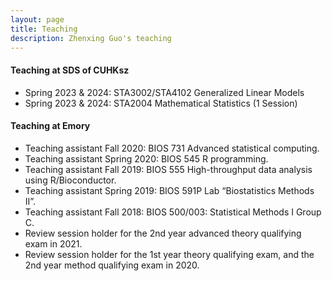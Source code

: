```yaml
---
layout: page
title: Teaching
description: Zhenxing Guo's teaching
---
```


#### Teaching at SDS of CUHKsz 
 - Spring 2023 & 2024: STA3002/STA4102 Generalized Linear Models 
 - Spring 2023 & 2024: STA2004 Mathematical Statistics (1 Session) 

#### Teaching at Emory 
- Teaching assistant Fall 2020: BIOS 731 Advanced statistical computing.
- Teaching assistant Spring 2020: BIOS 545 R programming.
- Teaching assistant Fall 2019: BIOS 555 High-throughput data analysis using R/Bioconductor.
- Teaching assistant Spring 2019: BIOS 591P Lab “Biostatistics Methods II”.
- Teaching assistant Fall 2018: BIOS 500/003: Statistical Methods I Group C.
- Review session holder for the 2nd year advanced theory qualifying exam in 2021.
- Review session holder for the 1st year theory qualifying exam, and the 2nd year method qualifying exam in 2020.
